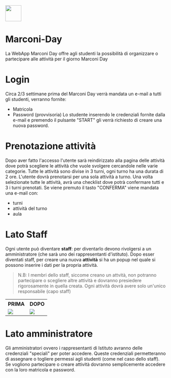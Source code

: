 <img src="http://34.107.20.99/assets/img/logo.png" width=50px>


# Marconi-Day
La WebApp Marconi Day offre agli studenti la possibilità di organizzare o partecipare alle attività per il giorno Marconi Day

# Login
 Circa 2/3 settimane prima del Marconi Day verrà mandata un e-mail a tutti gli studenti, verranno fornite: 
   - Matricola
   - Password (provvisoria)
    Lo studente inserendo le credenziali fornite dalla e-mail e premendo il pulsante "START" 
    gli verrà richiesto di creare una nuova password.
  
 # Prenotazione attività
   Dopo aver fatto l'accesso l'utente sarà reindirizzato alla pagina delle attività dove potrà scegliere le attività che vuole svolgere cercandole nelle varie categorie. 
    Tutte le attività sono divise in 3 turni, ogni turno ha una durata di 2 ore. L'utente dovrà prenotarsi per una sola attività a turno. Una volta selezionate 
    tutte le attività, avrà una checklist dove potrà confermare tutti e 3 i turni prenotati. Se viene premuto il tasto "CONFERMA" viene mandata una e-mail con:
   - turni
   - attività del turno  
   - aula

# Lato Staff
  Ogni utente può diventare **staff**: per diventarlo devono rivolgersi a un amministratore (che sarà uno dei rappresentanti d'istituto).
  Dopo esser diventati staff, per creare una nuova **attività** si ha un popup nel quale si possono inserire i dati per la propria attività. 
  
  >N.B: I membri dello staff, siccome creano un attvità, non potranno partecipare o scegliere altre attività e dovranno presiedere rigorosamente
  in quella creata. Ogni attività dovrà avere solo un'unico responsabile (capo staff)
<table>
 <tr>
  <th>PRIMA</th>
  <th>DOPO</th>
 </tr>
  <tr>
 <td><img src="http://34.107.20.99/assets/img/inserisci.png" / ></td>
 <td><img src="http://34.107.20.99/assets/img/inserisciVuoto.png"/> </td>
 </tr>
 </table>

# Lato amministratore
   Gli amministratori ovvero i rappresentanti di Istituto avranno delle credenziali "speciali" per poter accedere. Queste credenziali permetteranno di assegnare o 
   togliere permessi agli studenti (come nel caso dello staff). Se vogliono partecipare o creare attività dovranno semplicemente accedere con la loro matricola e password.
